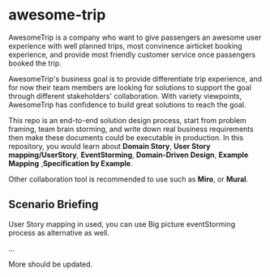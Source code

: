# awesome-trip

AwesomeTrip is a company who want to give passengers an awesome user experience with well planned trips, most convinence airticket booking experience, and provide most friendly customer service once passengers booked the trip.

AwesomeTrip's business goal is to provide differentiate trip experience, and for now their team members are looking for solutions to support the goal through different stakeholders' collaboration. With variety viewpoints, AwesomeTrip has confidence to build great solutions to reach the goal.

This repo is an end-to-end solution design process, start from problem framing, team brain storming, and write down real business requirements then make these documents could be executable in production. In this repository, you would learn about **Domain Story**, **User Story mapping/UserStory**, **EventStorming**, **Domain-Driven Design**, **Example Mapping** ,**Specification by Example**.

Other collaboration tool is recommended to use such as **Miro**, or **Mural**.

## Scenario Briefing

User Story mapping in used, you can use Big picture eventStorming process as alternative as well.


...

More should be updated.
